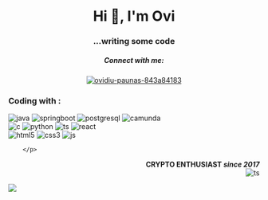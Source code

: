 <h1 align="center">Hi 👋, I'm Ovi</h1>
<h3 align="center">...writing some code</h3>

<h5 align="center">Connect with me:</h5>
<p align="center">
<a href="https://linkedin.com/in/ovidiu-paunas-843a84183" target="blank"><img align="center" src="https://img.shields.io/badge/Linkedin-%20black?style=for-the-badge&logo=linkedin" alt="ovidiu-paunas-843a84183"/></a>
</p>

<h3 align="left">Coding with : </h3>
        <p align="left"> 
                <img src="https://img.shields.io/badge/java-%20black?style=for-the-badge&logo=coffeescript" alt="java"/>
                <img src="https://img.shields.io/badge/springboot-%20black?style=for-the-badge&logo=spring" alt="springboot"/>
                <img src="https://img.shields.io/badge/postgresql-%20black?style=for-the-badge&logo=postgresql" alt="postgresql"/>
                <img src="https://img.shields.io/badge/camunda-%20black?style=for-the-badge&logo=camunda" alt="camunda"/>
                <br>
                <img src="https://img.shields.io/badge/c-%20black?style=for-the-badge&logo=c" alt="c"/>
                <img src="https://img.shields.io/badge/python-%20black?style=for-the-badge&logo=python" alt="python"/>
                <img src="https://img.shields.io/badge/TypeScript-%20black?style=for-the-badge&logo=typescript" alt="ts"/>
                <img src="https://img.shields.io/badge/React-%20black?style=for-the-badge&logo=react" alt="react"/>
                <br>
                <img src="https://img.shields.io/badge/HTML-%20black?style=for-the-badge&logo=html5" alt="html5"/>
                <img src="https://img.shields.io/badge/CSS3-%20black?style=for-the-badge&logo=css3" alt="css3"/>
                <img src="https://img.shields.io/badge/JavaScript-%20black?style=for-the-badge&logo=javascript" alt="js"/>
                
        </p>
<p align="right"><b>CRYPTO ENTHUSIAST <i>since 2017</i> </b> <br>
    <img src="https://badgen.net/https/napkin-examples.npkn.net/bitcoin-badge" alt="ts"/> 
</p>
<img src="https://komarev.com/ghpvc/?username=HYDR00GEN&style=flat-square"/>
